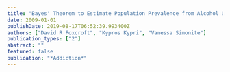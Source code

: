 ```yaml
---
title: "Bayes' Theorem to Estimate Population Prevalence from Alcohol Use Disorders Identification Test (AUDIT) Scores"
date: 2009-01-01
publishDate: 2019-08-17T06:52:39.993400Z
authors: ["David R Foxcroft", "Kypros Kypri", "Vanessa Simonite"]
publication_types: ["2"]
abstract: ""
featured: false
publication: "*Addiction*"
---
```


